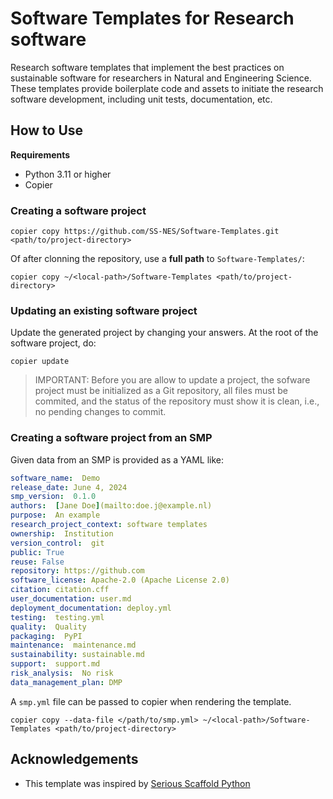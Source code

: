 # Software Templates for Research software

Research software templates that implement the best practices on sustainable software for researchers in Natural and Engineering Science.  These templates provide boilerplate code and assets to initiate the research software development, including unit tests, documentation, etc.

## How to Use

**Requirements**

- Python 3.11 or higher
- Copier

### Creating a software project

```shell
copier copy https://github.com/SS-NES/Software-Templates.git <path/to/project-directory>
```
Of after clonning the repository, use a **full path** to `Software-Templates/`:

```shell
copier copy ~/<local-path>/Software-Templates <path/to/project-directory>
```

### Updating an existing software project

Update the generated project by changing your answers. At the root of the software project, do:

```shell
copier update
```
> IMPORTANT: Before you are allow to update a project, the sofware project must be initialized as a Git repository, all files must be commited, and the status of the repository must show it is clean, i.e., no pending changes to commit.

### Creating a software project from an SMP

Given data from an SMP is provided as a YAML like:

```yml
software_name:  Demo
release_date: June 4, 2024
smp_version:  0.1.0
authors:  [Jane Doe](mailto:doe.j@example.nl)
purpose:  An example
research_project_context: software templates
ownership:  Institution
version_control:  git
public: True
reuse: False
repository: https://github.com
software_license: Apache-2.0 (Apache License 2.0)
citation: citation.cff
user_documentation: user.md
deployment_documentation: deploy.yml
testing:  testing.yml
quality:  Quality
packaging:  PyPI
maintenance:  maintenance.md
sustainability: sustainable.md
support:  support.md
risk_analysis:  No risk
data_management_plan: DMP
```

A  `smp.yml` file can be passed to copier when rendering the template.

```shell
copier copy --data-file </path/to/smp.yml> ~/<local-path>/Software-Templates <path/to/project-directory>
```

## Acknowledgements

- This template was inspired by [Serious Scaffold Python](https://github.com/serious-scaffold/ss-python)

